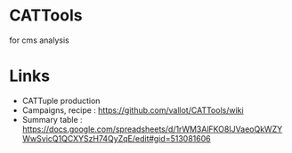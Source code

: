 CATTools
========

for cms analysis

# Links
 - CATTuple production
  - Campaigns, recipe : https://github.com/vallot/CATTools/wiki
  - Summary table : https://docs.google.com/spreadsheets/d/1rWM3AlFKO8IJVaeoQkWZYWwSvicQ1QCXYSzH74QyZqE/edit#gid=513081606

